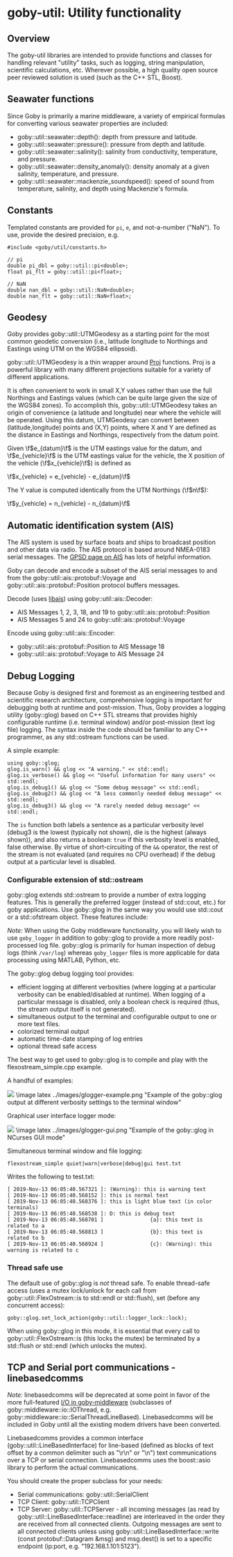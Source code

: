 # goby-util: Utility functionality

## Overview

The goby-util libraries are intended to provide functions and classes for handling relevant "utility" tasks, such as logging, string manipulation, scientific calculations, etc. Wherever possible, a high quality open source peer reviewed solution is used (such as the C++ STL, Boost).

## Seawater functions

Since Goby is primarily a marine middleware, a variety of empirical formulas for converting various seawater properties are included:

* goby::util::seawater::depth(): depth from pressure and latitude.
* goby::util::seawater::pressure(): pressure from depth and latitude.
* goby::util::seawater::salinity(): salinity from conductivity, temperature, and pressure.
* goby::util::seawater::density_anomaly(): density anomaly at a given salinity, temperature, and pressure.
* goby::util::seawater::mackenzie_soundspeed(): speed of sound from temperature, salinity, and depth using Mackenzie's formula.

## Constants

Templated constants are provided for `pi`, `e`, and not-a-number ("NaN"). To use, provide the desired precision, e.g.

```
#include <goby/util/constants.h>

// pi
double pi_dbl = goby::util::pi<double>;
float pi_flt = goby::util::pi<float>;

// NaN
double nan_dbl = goby::util::NaN<double>;
double nan_flt = goby::util::NaN<float>;
```

## Geodesy

Goby provides goby::util::UTMGeodesy as a starting point for the most common geodetic conversion (i.e., latitude longitude to Northings and Eastings using UTM on the WGS84 ellipsoid).

goby::util::UTMGeodesy is a thin wrapper around [Proj](https://proj.org/) functions. Proj is a powerful library with many different projections suitable for a variety of different applications.

It is often convenient to work in small X,Y values rather than use the full Northings and Eastings values (which can be quite large given the size of the WGS84 zones). To accomplish this, goby::util::UTMGeodesy takes an origin of convenience (a latitude and longitude) near where the vehicle will be operated. Using this datum, UTMGeodesy can convert between (latitude,longitude) points and (X,Y) points, where X and Y are defined as the distance in Eastings and Northings, respectively from the datum point.

Given \f$e_{datum}\f$ is the UTM eastings value for the datum, and \f$e_{vehicle}\f$ is the UTM eastings value for the vehicle, the X position of the vehicle (\f$x_{vehicle}\f$) is defined as

\f$x_{vehicle} = e_{vehicle} - e_{datum}\f$

The Y value is computed identically from the UTM Northings (\f$n\f$):

\f$y_{vehicle} = n_{vehicle} - n_{datum}\f$

## Automatic identification system (AIS)

The AIS system is used by surface boats and ships to broadcast position and other data via radio. The AIS protocol is based around NMEA-0183 serial messages. The [GPSD page on AIS](https://gpsd.gitlab.io/gpsd/AIVDM.html) has lots of helpful information.

Goby can decode and encode a subset of the AIS serial messages to and from the goby::util::ais::protobuf::Voyage and goby::util::ais::protobuf::Position protocol buffers messages.

Decode (uses [libais](https://github.com/schwehr/libais)) using goby::util::ais::Decoder:

* AIS Messages 1, 2, 3, 18, and 19 to goby::util::ais::protobuf::Position
* AIS Messages 5 and 24 to goby::util::ais::protobuf::Voyage

Encode using goby::util::ais::Encoder:

* goby::util::ais::protobuf::Position to AIS Message 18
* goby::util::ais::protobuf::Voyage to AIS Message 24

## Debug Logging

Because Goby is designed first and foremost as an engineering testbed and scientific research architecture, comprehensive logging is important for debugging both at runtime and post-mission. Thus, Goby provides a logging utility (goby::glog) based on C++ STL streams that provides highly configurable runtime (i.e. terminal window) and/or post-mission (text log file) logging. The syntax inside the code should be familiar to any C++ programmer, as any std::ostream functions can be used.

A simple example:
```
using goby::glog;
glog.is_warn() && glog << "A warning." << std::endl;
glog.is_verbose() && glog << "Useful information for many users" << std::endl;
glog.is_debug1() && glog << "Some debug message" << std::endl;
glog.is_debug2() && glog << "A less commonly needed debug message" << std::endl;
glog.is_debug3() && glog << "A rarely needed debug message" << std::endl;
```

The `is` function both labels a sentence as a particular verbosity level (debug3 is the lowest (typically not shown), die is the highest (always shown)), and also returns a boolean: `true` if this verbosity level is enabled, false otherwise. By virtue of short-circuiting of the `&&` operator, the rest of the stream is not evaluated (and requires no CPU overhead) if the debug output at a particular level is disabled.
 
### Configurable extension of std::ostream

goby::glog extends std::ostream to provide a number of extra logging features. This is generally the preferred logger (instead of std::cout, etc.) for goby applications. Use goby::glog in the same way you would use std::cout or a std::ofstream object. These features include:

*Note:* When using the Goby middleware functionality, you will likely wish to use `goby_logger` in addition to goby::glog to provide a more readily post-processed log file. goby::glog is primarily for human inspection of debug logs (think `/var/log`) whereas `goby_logger` files is more applicable for data processing using MATLAB, Python, etc.

The goby::glog debug logging tool provides:

* efficient logging at different verbosities (where logging at a particular verbosity can be enabled/disabled at runtime). When logging of a particular message is disabled, only a boolean check is required (thus, the stream output itself is not generated).
* simultaneous output to the terminal and configurable output to one or more text files.
* colorized terminal output
* automatic time-date stamping of log entries
* optional thread safe access

The best way to get used to goby::glog is to compile and play with the flexostream_simple.cpp example.

A handful of examples:

![](../images/glogger-example.png)
\image latex ../images/glogger-example.png "Example of the goby::glog output at different verbosity settings to the terminal window"

Graphical user interface logger mode:

![](../images/glogger-gui.png)
\image latex ../images/glogger-gui.png "Example of the goby::glog in NCurses GUI mode"

Simultaneous terminal window and file logging:

```
flexostream_simple quiet|warn|verbose|debug|gui test.txt
```

Writes the following to test.txt:

```
[ 2019-Nov-13 06:05:40.567321 ]: (Warning): this is warning text
[ 2019-Nov-13 06:05:40.568152 ]: this is normal text
[ 2019-Nov-13 06:05:40.568376 ]: this is light blue text (in color terminals)
[ 2019-Nov-13 06:05:40.568538 ]: D: this is debug text
[ 2019-Nov-13 06:05:40.568701 ]               {a}: this text is related to a
[ 2019-Nov-13 06:05:40.568813 ]               {b}: this text is related to b
[ 2019-Nov-13 06:05:40.568924 ]               {c}: (Warning): this warning is related to c
```

### Thread safe use

The default use of goby::glog is *not* thread safe. To enable thread-safe access (uses a mutex lock/unlock for each call from goby::util::FlexOstream::is to std::endl or std::flush), set (before any concurrent access):

```
goby::glog.set_lock_action(goby::util::logger_lock::lock);
```

When using goby::glog in this mode, it is essential that every call to goby::util::FlexOstream::is (this locks the mutex) be terminated by a std::flush or std::endl (which unlocks the mutex).


## TCP and Serial port communications - linebasedcomms

*Note:* linebasedcomms will be deprecated at some point in favor of the more full-featured [I/O in goby-middleware](doc240_middleware-io.md) (subclasses of goby::middleware::io::IOThread, e.g. goby::middleware::io::SerialThreadLineBased). Linebasedcomms will be included in Goby until all the existing modem drivers have been converted.

Linebasedcomms provides a common interface (goby::util::LineBasedInterface) for line-based (defined as blocks of text offset by a common delimiter such as "\\r\\n" or "\\n") text communications over a TCP or serial connection. Linebasedcomms uses the boost::asio library to perform the actual communications.

You should create the proper subclass for your needs:

* Serial communications: goby::util::SerialClient
* TCP Client: goby::util::TCPClient
* TCP Server: goby::util::TCPServer - all incoming messages (as read by goby::util::LineBasedInterface::readline) are interleaved in the order they are received from all connected clients. Outgoing messages are sent to all connected clients unless using goby::util::LineBasedInterface::write (const protobuf::Datagram &msg) and msg.dest() is set to a specific endpoint (ip:port, e.g. "192.168.1.101:5123").
